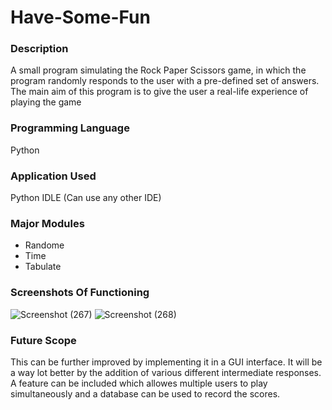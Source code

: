 # Have-Some-Fun
### Description
A small program simulating the Rock Paper Scissors game, in which the program randomly responds to the user with a pre-defined set of answers. The main aim of this program is to give the user a real-life experience of playing the game
### Programming Language
Python
### Application Used
Python IDLE (Can use any other IDE)
### Major Modules
* Randome
* Time
* Tabulate
### Screenshots Of Functioning
![Screenshot (267)](https://user-images.githubusercontent.com/124439274/232098990-55e03550-7ce2-4e9f-9311-0f5f7ff36b6c.png)
![Screenshot (268)](https://user-images.githubusercontent.com/124439274/232098998-c59f260e-3a5a-4c79-8614-17cc0d8b562d.png)
### Future Scope
This can be further improved by implementing it in a GUI interface. It will be a way lot better by the addition of various different intermediate responses.
A feature can be included which allowes multiple users to play simultaneously and a database can be used to record the scores.
